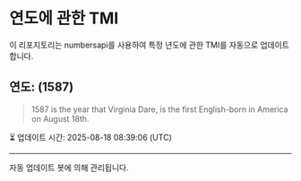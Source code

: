 
# 연도에 관한 TMI

이 리포지토리는 numbersapi를 사용하여 특정 년도에 관한 TMI를 자동으로 업데이트합니다.

## 연도: (1587)
> 1587 is the year that Virginia Dare, is the first English-born in America on August 18th.

⏳ 업데이트 시간: 2025-08-18 08:39:06 (UTC)

---
자동 업데이트 봇에 의해 관리됩니다.
